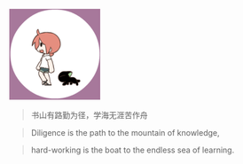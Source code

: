 ![logo](assets/罗小黑.gif)

<!-- # 司徒浩然 -->
> 书山有路勤为径，学海无涯苦作舟

> Diligence is the path to the mountain of knowledge,

> hard-working is the boat to the endless sea of learning.
<!-- * Simple and lightweight (~12kb gzipped)
* Multiple themes
* Not build static html files -->

<!-- [学习](https://www.baidu.com)
[娱乐](#quick-start) -->